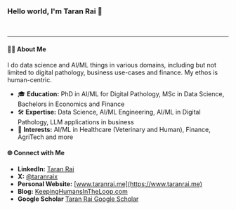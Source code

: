 ### Hello world, I'm Taran Rai 👋
<br />

---

#### 🧑‍💻 About Me

I do data science and AI/ML things in various domains, including but not limited to digital pathology, business use-cases and finance. My ethos is human-centric.

- 🎓 **Education:** PhD in AI/ML for Digital Pathology, MSc in Data Science, Bachelors in Economics and Finance
- 🛠️ **Expertise:** Data Science, AI/ML Engineering, AI/ML in Digital Pathology, LLM applications in business
- 🤔 **Interests:** AI/ML in Healthcare (Veterinary and Human), Finance, AgriTech and more


#### 🌐 Connect with Me

- **LinkedIn:** [Taran Rai](https://www.linkedin.com/in/taranrai)
- **X:** [@taranraix](https://www.x.com/taranraix)
- **Personal Website:** [www.taranrai.me](https://www.taranrai.me)
- **Blog:** [KeepingHumansInTheLoop.com](https://www.keepinghumansintheloop.com)
- **Google Scholar** [Taran Rai Google Scholar](https://scholar.google.co.uk/citations?user=-sK0WvQAAAAJ&hl=en)
<br>

<br clear="both">


###


<br />

###


###
